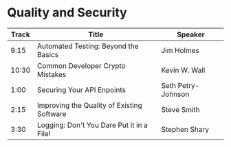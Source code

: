 # Quality and Security
| Track | Title                                      | Speaker            |
| ----- | ------------------------------------------ | ------------------ |
|  9:15 | Automated Testing: Beyond the Basics       | Jim Holmes         |
| 10:30 | Common Developer Crypto Mistakes           | Kevin W. Wall      |
|  1:00 | Securing Your API Enpoints                 | Seth Petry-Johnson |
|  2:15 | Improving the Quality of Existing Software | Steve Smith        |
|  3:30 | Logging: Don't You Dare Put it in a File!  | Stephen Shary      |
